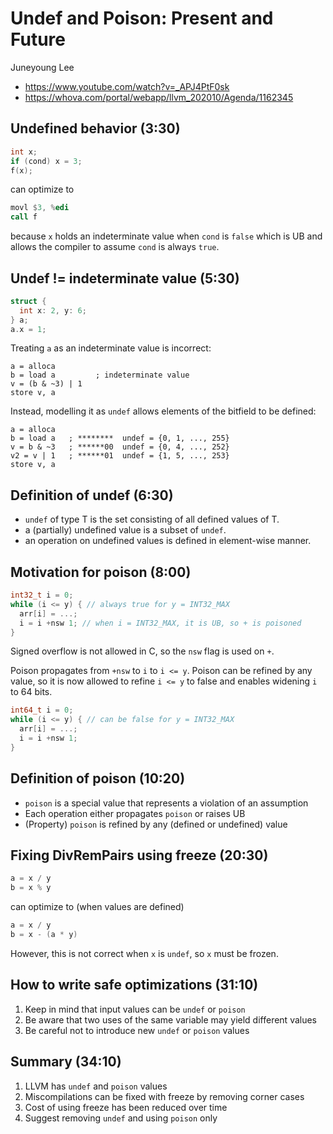 # Undef and Poison: Present and Future

Juneyoung Lee

- https://www.youtube.com/watch?v=_APJ4PtF0sk
- https://whova.com/portal/webapp/llvm_202010/Agenda/1162345

## Undefined behavior (3:30)

```c
int x;
if (cond) x = 3;
f(x);
```

can optimize to

```asm
movl $3, %edi
call f
```

because `x` holds an indeterminate value when `cond` is `false` which is
UB and allows the compiler to assume `cond` is always `true`.

## Undef != indeterminate value (5:30)

```c
struct {
  int x: 2, y: 6;
} a;
a.x = 1;
```

Treating `a` as an indeterminate value is incorrect:

```
a = alloca
b = load a         ; indeterminate value
v = (b & ~3) | 1
store v, a
```

Instead, modelling it as `undef` allows elements of the bitfield to be
defined:

```
a = alloca
b = load a   ; ********  undef = {0, 1, ..., 255}
v = b & ~3   ; ******00  undef = {0, 4, ..., 252}
v2 = v | 1   ; ******01  undef = {1, 5, ..., 253}
store v, a
```

## Definition of undef (6:30)

- `undef` of type T is the set consisting of all defined values of T.
- a (partially) undefined value is a subset of `undef`.
- an operation on undefined values is defined in element-wise manner.

## Motivation for poison (8:00)

```c
int32_t i = 0;
while (i <= y) { // always true for y = INT32_MAX
  arr[i] = ...;
  i = i +nsw 1; // when i = INT32_MAX, it is UB, so + is poisoned
}
```

Signed overflow is not allowed in C, so the `nsw` flag is used on `+`.

Poison propagates from `+nsw` to `i` to `i <= y`. Poison can be refined
by any value, so it is now allowed to refine `i <= y` to false and
enables widening `i` to 64 bits.

```c
int64_t i = 0;
while (i <= y) { // can be false for y = INT32_MAX
  arr[i] = ...;
  i = i +nsw 1;
}
```

## Definition of poison (10:20)

- `poison` is a special value that represents a violation of an assumption
- Each operation either propagates `poison` or raises UB
- (Property) `poison` is refined by any (defined or undefined) value

## Fixing DivRemPairs using freeze (20:30)

```c
a = x / y
b = x % y
```

can optimize to (when values are defined)

```c
a = x / y
b = x - (a * y)
```

However, this is not correct when `x` is `undef`, so `x` must be frozen.

## How to write safe optimizations (31:10)

1. Keep in mind that input values can be `undef` or `poison`
2. Be aware that two uses of the same variable may yield different
   values
3. Be careful not to introduce new `undef` or `poison` values

## Summary (34:10)

1. LLVM has `undef` and `poison` values
2. Miscompilations can be fixed with freeze by removing corner cases
3. Cost of using freeze has been reduced over time
4. Suggest removing `undef` and using `poison` only
